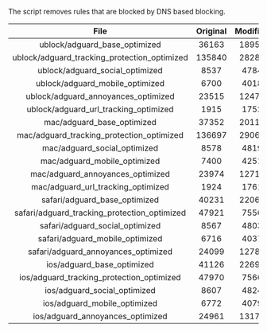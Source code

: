 The script removes rules that are blocked by DNS based blocking.


| File | Original | Modified |
|:----:|:-----:|:-----:|
| ublock/adguard_base_optimized | 36163 | 18951 |
| ublock/adguard_tracking_protection_optimized | 135840 | 28284 |
| ublock/adguard_social_optimized | 8537 | 4784 |
| ublock/adguard_mobile_optimized | 6700 | 4018 |
| ublock/adguard_annoyances_optimized | 23515 | 12474 |
| ublock/adguard_url_tracking_optimized | 1915 | 1752 |
| mac/adguard_base_optimized | 37352 | 20117 |
| mac/adguard_tracking_protection_optimized | 136697 | 29061 |
| mac/adguard_social_optimized | 8578 | 4819 |
| mac/adguard_mobile_optimized | 7400 | 4251 |
| mac/adguard_annoyances_optimized | 23974 | 12712 |
| mac/adguard_url_tracking_optimized | 1924 | 1761 |
| safari/adguard_base_optimized | 40231 | 22067 |
| safari/adguard_tracking_protection_optimized | 47921 | 7556 |
| safari/adguard_social_optimized | 8567 | 4803 |
| safari/adguard_mobile_optimized | 6716 | 4037 |
| safari/adguard_annoyances_optimized | 24099 | 12785 |
| ios/adguard_base_optimized | 41126 | 22693 |
| ios/adguard_tracking_protection_optimized | 47970 | 7566 |
| ios/adguard_social_optimized | 8607 | 4824 |
| ios/adguard_mobile_optimized | 6772 | 4079 |
| ios/adguard_annoyances_optimized | 24961 | 13178 |